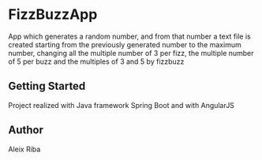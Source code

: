 # FizzBuzzApp
App which generates a random number, and from that number a text file is created starting from the previously generated number to the maximum number, changing all the multiple number of 3 per fizz, the multiple number of 5 per buzz and the multiples of 3 and 5 by fizzbuzz

## Getting Started
Project realized with Java framework Spring Boot and with AngularJS

## Author
Aleix Riba
